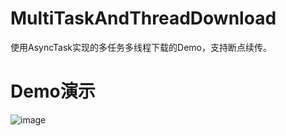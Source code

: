 # MultiTaskAndThreadDownload
使用AsyncTask实现的多任务多线程下载的Demo，支持断点续传。

# Demo演示
![image](https://raw.githubusercontent.com/liuling07/MultiTaskAndThreadDownload/master/example.gif)

